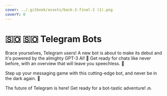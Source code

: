 ```yaml
---
cover: ../.gitbook/assets/back-2-final-2 (1).png
coverY: 0
---
```


# 🇸🇴 🇸🇴 Telegram Bots

Brace yourselves, Telegram users! A new bot is about to make its debut and it's powered by the almighty GPT-3 AI! 🤖 Get ready for chats like never before, with an overview that will leave you speechless. 💬

Step up your messaging game with this cutting-edge bot, and never be in the dark again. 🌟

The future of Telegram is here! Get ready for a bot-tastic adventure! 🔜
